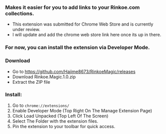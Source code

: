 ### Makes it easier for you to add links to your Rinkoe.com collections.

- This extension was submitted for Chrome Web Store and is currently under review.
- I will update and add the chrome web store link here once its up in there.


### For now, you can install the extension via Developer Mode.
### Download
- Go to https://github.com/Hajime8673/RinkoeMagic/releases
- Download Rinkoe.Magic.1.0.zip
- Extract the ZIP file
### Install:
1. Go to `chrome://extensions/`
2. Enable Developer Mode (Top Right On The Manage Extension Page)
3. Click Load Unpacked (Top Left Of The Screen)
4. Select The Folder with the extension files.
5. Pin the extension to your toolbar for quick access.
